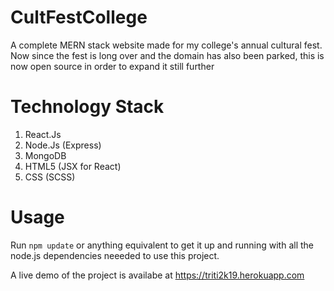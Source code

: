 # CultFestCollege
A complete MERN stack website made for my college's annual cultural fest. Now since the fest is long over and the domain has also
been parked, this is now open source in order to expand it still further

# Technology Stack
1. React.Js
2. Node.Js (Express)
3. MongoDB
4. HTML5 (JSX for React)
5. CSS (SCSS)

# Usage
Run ```npm update``` or anything equivalent to get it up and running with all the node.js dependencies neeeded to use this project.

A live demo of the project is availabe at https://triti2k19.herokuapp.com
